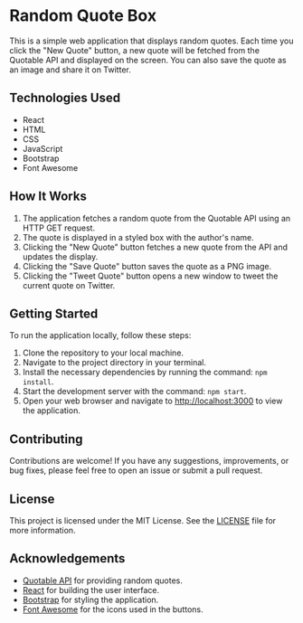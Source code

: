 # Random Quote Box

This is a simple web application that displays random quotes. Each time you click the "New Quote" button, a new quote will be fetched from the Quotable API and displayed on the screen. You can also save the quote as an image and share it on Twitter.

## Technologies Used

- React
- HTML
- CSS
- JavaScript
- Bootstrap
- Font Awesome

## How It Works

1. The application fetches a random quote from the Quotable API using an HTTP GET request.
2. The quote is displayed in a styled box with the author's name.
3. Clicking the "New Quote" button fetches a new quote from the API and updates the display.
4. Clicking the "Save Quote" button saves the quote as a PNG image.
5. Clicking the "Tweet Quote" button opens a new window to tweet the current quote on Twitter.

## Getting Started

To run the application locally, follow these steps:

1. Clone the repository to your local machine.
2. Navigate to the project directory in your terminal.
3. Install the necessary dependencies by running the command: `npm install`.
4. Start the development server with the command: `npm start`.
5. Open your web browser and navigate to [http://localhost:3000](http://localhost:3000) to view the application.

## Contributing

Contributions are welcome! If you have any suggestions, improvements, or bug fixes, please feel free to open an issue or submit a pull request.

## License

This project is licensed under the MIT License. See the [LICENSE](LICENSE) file for more information.

## Acknowledgements

- [Quotable API](https://api.quotable.io/) for providing random quotes.
- [React](https://reactjs.org/) for building the user interface.
- [Bootstrap](https://getbootstrap.com/) for styling the application.
- [Font Awesome](https://fontawesome.com/) for the icons used in the buttons.
